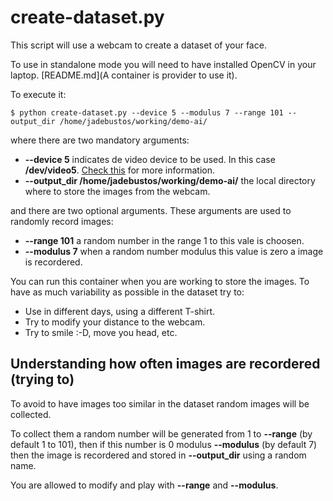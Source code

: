 # create-dataset.py

This script will use a webcam to create a dataset of your face.

To use in standalone mode you will need to have installed OpenCV in your laptop. [README.md](A container is provider to use it).

To execute it:

```console
$ python create-dataset.py --device 5 --modulus 7 --range 101 --output_dir /home/jadebustos/working/demo-ai/
```

where there are two mandatory arguments:

* **--device 5** indicates de video device to be used. In this case **/dev/video5**. [Check this](../face-detection/face-detection-video.md) for more information.
* **--output_dir /home/jadebustos/working/demo-ai/** the local directory where to store the images from the webcam.

and there are two optional arguments. These arguments are used to randomly record images:

* **--range 101** a random number in the range 1 to this vale is choosen.
* **--modulus 7** when a random number modulus this value is zero a image is recordered.

You can run this container when you are working to store the images. To have as much variability as possible in the dataset try to:

* Use in different days, using a different T-shirt.
* Try to modify your distance to the webcam.
* Try to smile :-D, move you head, etc.

## Understanding how often images are recordered (trying to)

To avoid to have images too similar in the dataset random images will be collected.

To collect them a random number will be generated from 1 to **--range** (by default 1 to 101), then if this number is 0 modulus **--modulus** (by default 7) then the image is recordered and stored in **--output_dir** using a random name.

You are allowed to modify and play with **--range** and **--modulus**.